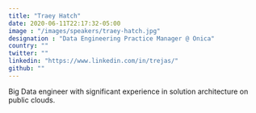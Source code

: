 ```yaml
---
title: "Traey Hatch"
date: 2020-06-11T22:17:32-05:00
image : "/images/speakers/traey-hatch.jpg"
designation : "Data Engineering Practice Manager @ Onica"
country: ""
twitter: ""
linkedin: "https://www.linkedin.com/in/trejas/"
github: ""
---
```


Big Data engineer with significant experience in solution architecture on public clouds.
